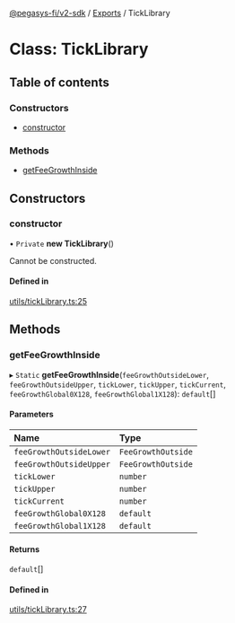 [@pegasys-fi/v2-sdk](../README.md) / [Exports](../modules.md) / TickLibrary

# Class: TickLibrary

## Table of contents

### Constructors

- [constructor](TickLibrary.md#constructor)

### Methods

- [getFeeGrowthInside](TickLibrary.md#getfeegrowthinside)

## Constructors

### constructor

• `Private` **new TickLibrary**()

Cannot be constructed.

#### Defined in

[utils/tickLibrary.ts:25](https://github.com/Uniswap/v2-sdk/blob/08a7c05/src/utils/tickLibrary.ts#L25)

## Methods

### getFeeGrowthInside

▸ `Static` **getFeeGrowthInside**(`feeGrowthOutsideLower`, `feeGrowthOutsideUpper`, `tickLower`, `tickUpper`, `tickCurrent`, `feeGrowthGlobal0X128`, `feeGrowthGlobal1X128`): `default`[]

#### Parameters

| Name | Type |
| :------ | :------ |
| `feeGrowthOutsideLower` | `FeeGrowthOutside` |
| `feeGrowthOutsideUpper` | `FeeGrowthOutside` |
| `tickLower` | `number` |
| `tickUpper` | `number` |
| `tickCurrent` | `number` |
| `feeGrowthGlobal0X128` | `default` |
| `feeGrowthGlobal1X128` | `default` |

#### Returns

`default`[]

#### Defined in

[utils/tickLibrary.ts:27](https://github.com/Uniswap/v2-sdk/blob/08a7c05/src/utils/tickLibrary.ts#L27)
